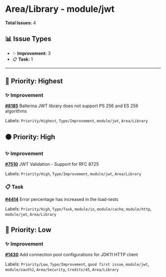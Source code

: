 # Area/Library - module/jwt

**Total Issues:** 4

## 📊 Issue Types

- ✨ **Improvement:** 3
- 📋 **Task:** 1

---

## 🔴 Priority: Highest

### ✨ Improvement

**[#8185](https://github.com/ballerina-platform/ballerina-library/issues/8185)** Ballerina JWT library does not support PS 256 and ES 256 algorithms

Labels: `Priority/Highest`, `Type/Improvement`, `module/jwt`, `Area/Library`

## 🟠 Priority: High

### ✨ Improvement

**[#7510](https://github.com/ballerina-platform/ballerina-library/issues/7510)** JWT Validation - Support for RFC 8725

Labels: `Priority/High`, `Type/Improvement`, `module/jwt`, `Area/Library`

### 📋 Task

**[#4414](https://github.com/ballerina-platform/ballerina-library/issues/4414)** Error percentage has increased in the load-tests 

Labels: `Priority/High`, `Type/Task`, `module/io`, `module/cache`, `module/http`, `module/jwt`, `Area/Library`

## 🔵 Priority: Low

### ✨ Improvement

**[#1430](https://github.com/ballerina-platform/ballerina-library/issues/1430)** Add connection pool configurations for JDK11 HTTP client 

Labels: `Priority/Low`, `Type/Improvement`, `good first issue`, `module/jwt`, `module/oauth2`, `Area/Security`, `Credits/45`, `Area/Library`

